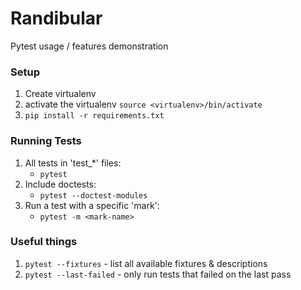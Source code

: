 # Randibular
Pytest usage / features demonstration

### Setup
1. Create virtualenv
2. activate the virtualenv `source <virtualenv>/bin/activate`
3. `pip install -r requirements.txt`


### Running Tests
1. All tests in 'test_*' files:
    - `pytest`
2. Include doctests:
    - `pytest --doctest-modules`
3. Run a test with a specific 'mark':
    - `pytest -m <mark-name>`


### Useful things
1. `pytest --fixtures` - list all available fixtures & descriptions
2. `pytest --last-failed` - only run tests that failed on the last pass
